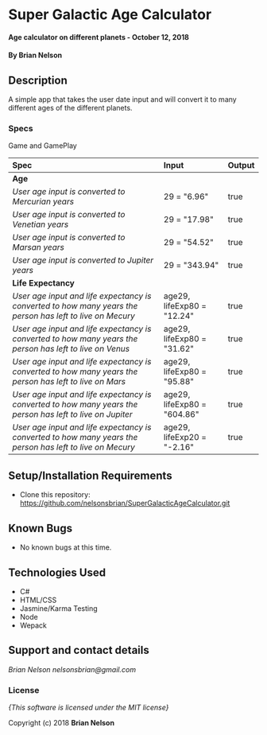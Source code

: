 # Super Galactic Age Calculator

#### Age calculator on different planets - October 12, 2018

#### By **Brian Nelson**

## Description

A simple app that takes the user date input and will convert it to many different ages of the different planets.

### Specs    

Game and GamePlay

| Spec | Input | Output |
| :-----------------  | :------------- | :---------- |
| **Age** |  |  |
| *User age input is converted to Mercurian years* | 29 = "6.96" | true |
| *User age input is converted to Venetian years* | 29 = "17.98" | true |
| *User age input is converted to Marsan years* | 29 = "54.52" | true |
| *User age input is converted to Jupiter years* | 29 = "343.94" | true |
| **Life Expectancy** |  |  |
| *User age input and life expectancy is converted to how many years the person has left to live on Mecury* | age29, lifeExp80 = "12.24" | true |
| *User age input and life expectancy is converted to how many years the person has left to live on Venus* | age29, lifeExp80 = "31.62" | true |
| *User age input and life expectancy is converted to how many years the person has left to live on Mars* | age29, lifeExp80 = "95.88" | true |
| *User age input and life expectancy is converted to how many years the person has left to live on Jupiter* | age29, lifeExp80 = "604.86" | true |
| *User age input and life expectancy is converted to how many years the person has left to live on Mecury* | age29, lifeExp20 = "-2.16" | true |

## Setup/Installation Requirements

* Clone this repository: https://github.com/nelsonsbrian/SuperGalacticAgeCalculator.git

## Known Bugs
* No known bugs at this time.

## Technologies Used
* C#
* HTML/CSS
* Jasmine/Karma Testing
* Node
* Wepack

## Support and contact details

_Brian Nelson nelsonsbrian@gmail.com_

### License

*{This software is licensed under the MIT license}*

Copyright (c) 2018 **Brian Nelson**
